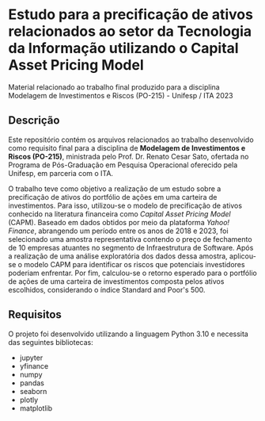 # Estudo para a precificação de ativos relacionados ao setor da Tecnologia da Informação utilizando o Capital Asset Pricing Model

Material relacionado ao trabalho final produzido para a disciplina Modelagem de Investimentos e Riscos (PO-215) - Unifesp / ITA 2023

## Descrição

Este repositório contém os arquivos relacionados ao trabalho desenvolvido como requisito final para a disciplina de **Modelagem de Investimentos e Riscos (PO-215)**, ministrada pelo Prof. Dr. Renato Cesar Sato, ofertada no Programa de Pós-Graduação em Pesquisa Operacional oferecido pela Unifesp, em parceria com o ITA.

O trabalho teve como objetivo a realização de um estudo sobre a precificação de ativos do portfólio de ações em uma carteira de investimentos. Para isso, utilizou-se o modelo de precificação de ativos conhecido na literatura financeira como *Capital Asset Pricing Model* (CAPM). Baseado em dados obtidos por meio da plataforma *Yahoo! Finance*, abrangendo um período entre os anos de 2018 e 2023, foi selecionado uma amostra representativa contendo o preço de fechamento de 10 empresas atuantes no segmento de Infraestrutura de Software. Após a realização de uma análise exploratória dos dados dessa amostra, aplicou-se o modelo CAPM para identificar os riscos que potenciais investidores poderiam enfrentar. Por fim, calculou-se o retorno esperado para o portfólio de ações de uma carteira de investimentos composta pelos ativos escolhidos, considerando o índice Standard and Poor's 500.

## Requisitos

O projeto foi desenvolvido utilizando a linguagem Python 3.10 e necessita das seguintes bibliotecas:

- jupyter
- yfinance
- numpy
- pandas
- seaborn
- plotly
- matplotlib

